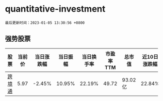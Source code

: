 # quantitative-investment

`最后更新时间：2023-01-05 13:30:56 +0800`

## 强势股票

|股票|当前价|当日涨跌幅|当日振幅|当日换手率|市盈率TTM|总市值|近10日涨跌幅|
|----|----|----|----|----|----|----|----|
|[跨境通](https://xueqiu.com/S/SZ002640)|5.97|-2.45%|10.95%|22.19%|49.72|93.02亿|22.84%|
